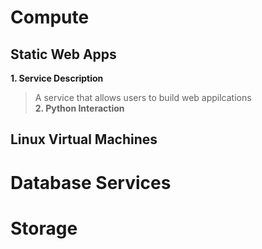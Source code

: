 
# Compute

## Static Web Apps 
**1. Service Description**
>A service that allows users to build web appilcations  
**2. Python Interaction**

## Linux Virtual Machines 

# Database Services 

# Storage

